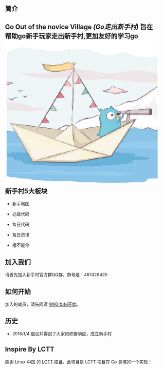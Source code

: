 简介
-------------------------------
Go Out of the novice Village   *(Go走出新手村)*
旨在帮助go新手玩家走出新手村,更加友好的学习go
![](GoOOTVN.png)
新手村5大板块
-------------------------------
- 新手地图

- 必敲代码
- 每日代码
- 每日资讯
- 撸不能停

加入我们
-------------------------------

请首先加入新手村官方群QQ群，群号是：497429420

如何开始
-------------------------------

加入的成员，请先阅读 [WIKI 如何开始](https://github.com/xiaoheigou/GoOOTNV/wiki)。

历史
-------------------------------

* 2018/1/4 倡议并得到了大家的积极响应，成立新手村

## Inspire By LCTT

感谢 Linux 中国 的 [LCTT 项目](https://github.com/LCTT/TranslateProject)，此项目是 LCTT 项目在 Go 领域的一个实现！


